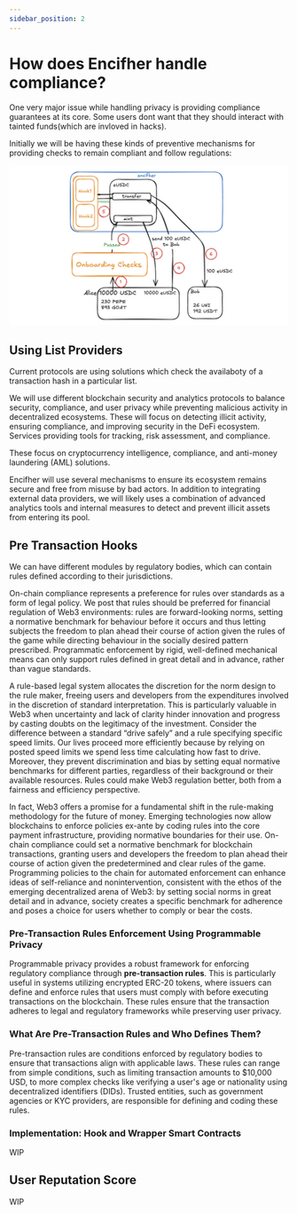 ```yaml
---
sidebar_position: 2
---
```



# How does Encifher handle compliance?

One very major issue while handling privacy is providing compliance guarantees at its core. Some users dont want that they should interact with tainted funds(which are invloved in hacks). 

Initially we will be having these kinds of preventive mechanisms for providing checks to remain compliant and follow regulations:

![alt text](image.png)

## Using List Providers

Current protocols are using solutions which check the availaboty of a transaction hash in a particular list. 

We will use different blockchain security and analytics protocols to balance security, compliance, and user privacy while preventing malicious activity in decentralized ecosystems. These will focus on detecting illicit activity, ensuring compliance, and improving security in the DeFi ecosystem. Services providing tools for tracking, risk assessment, and compliance.

These focus on cryptocurrency intelligence, compliance, and anti-money laundering (AML) solutions.

Encifher will use several mechanisms to ensure its ecosystem remains secure and free from misuse by bad actors. In addition to integrating external data providers, we will likely uses a combination of advanced analytics tools and internal measures to detect and prevent illicit assets from entering its pool.

## Pre Transaction Hooks

We can have different modules by regulatory bodies, which can contain rules defined according to their jurisdictions. 

On-chain compliance represents a preference for rules over standards as a form of legal policy. We post that rules should be preferred for financial regulation of Web3 environments: rules are forward-looking norms, setting a normative benchmark for behaviour before it occurs and thus letting subjects the freedom to plan ahead their course of action given the rules of the game while directing behaviour in the socially desired pattern prescribed. Programmatic enforcement by rigid, well-defined mechanical means can only support rules defined in great detail and in advance, rather than vague standards. 

A rule-based legal system allocates the discretion for the norm design to the rule maker, freeing users and developers from the expenditures involved in the discretion of standard interpretation. This is particularly valuable in Web3 when uncertainty and lack of clarity hinder innovation and progress by casting doubts on the legitimacy of the investment. Consider the difference between a standard “drive safely” and a rule specifying specific speed limits. Our lives proceed more efficiently because by relying on posted speed limits we spend less time calculating how fast to drive. Moreover, they prevent discrimination and bias by setting equal normative benchmarks for different parties, regardless of their background or their available resources. Rules could make Web3 regulation better, both from a fairness and efficiency perspective.

In fact, Web3 offers a promise for a fundamental shift in the rule-making methodology for the future of money. Emerging technologies now allow blockchains to enforce policies ex-ante by coding rules into the core payment infrastructure, providing normative boundaries for their use. On-chain compliance could set a normative benchmark for blockchain transactions, granting users and developers the freedom to plan ahead their course of action given the predetermined and clear rules of the game. Programming policies to the chain for automated enforcement can enhance ideas of self-reliance and nonintervention, consistent with the ethos of the emerging decentralized arena of Web3: by setting social norms in great detail and in advance, society creates a specific benchmark for adherence and poses a choice for users whether to comply or bear the costs.

### Pre-Transaction Rules Enforcement Using Programmable Privacy

Programmable privacy provides a robust framework for enforcing regulatory compliance through **pre-transaction rules**. This is particularly useful in systems utilizing encrypted ERC-20 tokens, where issuers can define and enforce rules that users must comply with before executing transactions on the blockchain. These rules ensure that the transaction adheres to legal and regulatory frameworks while preserving user privacy.

### What Are Pre-Transaction Rules and Who Defines Them?

Pre-transaction rules are conditions enforced by regulatory bodies to ensure that transactions align with applicable laws. These rules can range from simple conditions, such as limiting transaction amounts to $10,000 USD, to more complex checks like verifying a user's age or nationality using decentralized identifiers (DIDs). Trusted entities, such as government agencies or KYC providers, are responsible for defining and coding these rules.


### Implementation: Hook and Wrapper Smart Contracts

WIP 


## User Reputation Score

WIP
